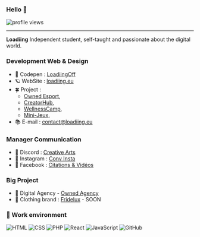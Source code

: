 ### Hello  👋

![profile views](https://komarev.com/ghpvc/?username=LoadiingOff&label=Profile%20views&color=ee6c4d&style=flat)

<hr>

**Loadiing** Independent student, self-taught and passionate about the digital world.

### Development Web & Design

* 💬 Codepen   : [LoadiingOff](https://codepen.io/loadiingoff/) 
* 🪐 WebSite : [loadiing.eu](https://loadiing.eu/)
* 🍀 Project : 
    - [Owned Esport](https://owned-esport.fr/),
    - [CreatorHub](https://creatorhub.eu/), 
    - [WellnessCamp](https://discord.gg/vgFqtwbShv),
    - [Mini-Jeux](https://discord.gg/jeux/), 
* 📚 E-mail     : contact@loadiing.eu

### Manager Communication

* 🎨 Discord : [Creative Arts](https://discord.gg/arts/)
* 🌸 Instagram : [Conv Insta](https://instagram.com/conv_insta_/)
* 💜 Facebook : [Citations & Vidéos](https://www.facebook.com/citaxx.goxl/)

### Big Project

* 🏢 Digital Agency - [Owned Agency](https://owned-agency.fr/)
* 👔 Clothing brand : [Fridelux](https://instagram.com/) - SOON

### 🔭 Work environment

![HTML](https://img.shields.io/badge/-HTML-black?style=flat&logo=html5)
![CSS](https://img.shields.io/badge/-CSS-black?style=flat&logo=css3)
![PHP](https://img.shields.io/badge/-PHP-black?style=flat&logo=php)
![React](https://img.shields.io/badge/-React-black?style=flat&logo=react)
![JavaScript](https://img.shields.io/badge/-JavaScript-black?style=flat&logo=javascript)
![GitHub](https://img.shields.io/badge/-GitHub-181717?style=flat&logo=github)

